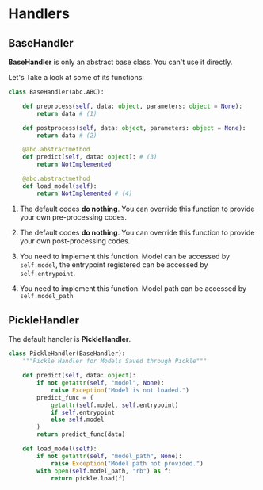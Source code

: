 # Handlers

## BaseHandler

**BaseHandler** is only an abstract base class. You can't use it directly.

Let's Take a look at some of its functions:

```python title="BaseHandler" linenums="1"
class BaseHandler(abc.ABC):

    def preprocess(self, data: object, parameters: object = None):
        return data # (1)

    def postprocess(self, data: object, parameters: object = None):
        return data # (2)

    @abc.abstractmethod
    def predict(self, data: object): # (3)
        return NotImplemented

    @abc.abstractmethod
    def load_model(self):
        return NotImplemented # (4)
```

1. The default codes **do nothing**. You can override this function to provide your own pre-processing codes.

2. The default codes **do nothing**. You can override this function to provide your own post-processing codes.

3. You need to implement this function. Model can be accessed by `self.model`, the entrypoint registered can be accessed by `self.entrypoint`.

4. You need to implement this function. Model path can be accessed by `self.model_path`

## PickleHandler

The default handler is **PickleHandler**.

```python title="PickleHandler" linenums="1"
class PickleHandler(BaseHandler):
    """Pickle Handler for Models Saved through Pickle"""

    def predict(self, data: object):
        if not getattr(self, "model", None):
            raise Exception("Model is not loaded.")
        predict_func = (
            getattr(self.model, self.entrypoint)
            if self.entrypoint
            else self.model
        )
        return predict_func(data)

    def load_model(self):
        if not getattr(self, "model_path", None):
            raise Exception("Model path not provided.")
        with open(self.model_path, "rb") as f:
            return pickle.load(f)
```